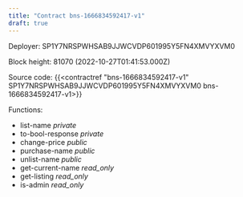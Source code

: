 ```yaml
---
title: "Contract bns-1666834592417-v1"
draft: true
---
```

Deployer: SP1Y7NRSPWHSAB9JJWCVDP601995Y5FN4XMVYXVM0


 



Block height: 81070 (2022-10-27T01:41:53.000Z)

Source code: {{<contractref "bns-1666834592417-v1" SP1Y7NRSPWHSAB9JJWCVDP601995Y5FN4XMVYXVM0 bns-1666834592417-v1>}}

Functions:

* list-name _private_
* to-bool-response _private_
* change-price _public_
* purchase-name _public_
* unlist-name _public_
* get-current-name _read_only_
* get-listing _read_only_
* is-admin _read_only_
